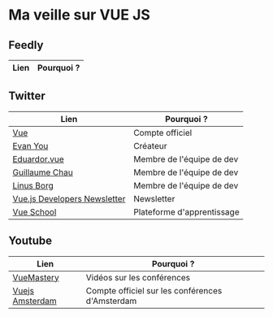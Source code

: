 # Ma veille sur VUE JS
## Feedly
|Lien|Pourquoi ?|
|----|----------|
## Twitter
|Lien|Pourquoi ?|
|----|----------|
|[Vue](https://x.com/vuejs)|Compte officiel|
|[Evan You](https://x.com/youyuxi)|Créateur|
|[Eduardor.vue](https://x.com/posva)|Membre de l'équipe de dev|
|[Guillaume Chau](https://x.com/Akryum)|Membre de l'équipe de dev|
|[Linus Borg](https://x.com/Linus_Borg)|Membre de l'équipe de dev|
|[Vue.js Developers Newsletter](https://x.com/vuejsdevelopers)|Newsletter|
|[Vue School](https://x.com/VueSchool_io)|Plateforme d'apprentissage|
## Youtube
|Lien|Pourquoi ?|
|----|----------|
|[VueMastery](https://www.youtube.com/@VueMastery)|Vidéos sur les conférences|
|[Vuejs Amsterdam](https://www.youtube.com/@VuejsAmsterdam)|Compte officiel sur les conférences d'Amsterdam|
